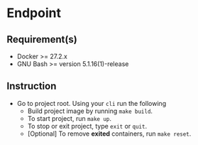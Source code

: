 # Endpoint

## Requirement(s)
- Docker >= 27.2.x
- GNU Bash >= version 5.1.16(1)-release

## Instruction
- Go to project root. Using your `cli` run the following
    - Build project image by running `make build`.
    - To start project, run `make up`.
    - To stop or exit project, type `exit` or `quit`.
    - [Optional] To remove <b>exited</b> containers, run `make reset`.

